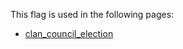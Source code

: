 This flag is used in the following pages:
 - [clan_council_election](../events/clan_council_election.md)
